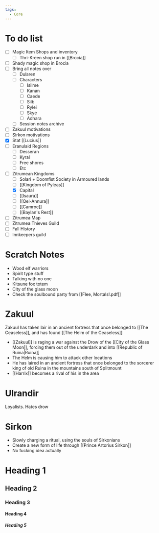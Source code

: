 ```yaml
---
tags:
  - Core
---
```

# To do list
- [ ] Magic Item Shops and inventory
	- [ ] Thri-Kreen shop run in [[Brocia]]
- [ ] Shady magic shop in Brocia
- [ ] Bring all notes over
	- [ ] Dularen
	- [ ] Characters
		- [ ] Isilme
		- [ ] Kanan
		- [ ] Caede
		- [ ] Silb
		- [ ] Rylei
		- [ ] Skye
		- [ ] Adhara
	- [ ] Session notes archive
- [ ] Zakuul motivations
- [ ] Sirkon motivations
- [x] Stat [[Lucius]]
- [ ] Eranulaid Regions
	- [ ] Desseran
	- [ ] Kyral
	- [ ] Free shores
	- [ ] Etc
- [ ] Zitrumean Kingdoms
	- [ ] Solari + Doomfist Society in Armoured lands
	- [ ] [[Kingdom of Pyleas]]
	- [x] Capital
	- [ ] [[Isaura]]
	- [ ] [[Qel-Annura]]
	- [ ] [[Camroc]]
	- [ ] [[Baylan's Rest]]
- [ ] Zitrumea Map
- [ ] Zitrumea Thieves Guild
- [ ] Fall History
- [ ] Innkeepers guild
# Scratch Notes
- Wood elf warriors
- Spirit type stuff
- Talking with no one
- Kitsune fox totem
- City of the glass moon
- Check the soulbound party from [[Flee, Mortals!.pdf]]
# Zakuul
Zakuul has taken lair in an ancient fortress that once belonged to [[The Ceaseless]], and has found [[The Helm of the Ceaseless]]
- [[Zakuul]] is raging a war against the Drow of the [[City of the Glass Moon]], forcing them out of the underdark and into [[Republic of Ruina|Ruina]]
- The Helm is causing him to attack other locations
- He has laired in an ancient fortress that once belonged to the sorcerer king of old Ruina in the mountains south of Splitmount
- [[Harrix]] becomes a rival of his in the area
# Ulrandir
Loyalists. Hates drow
# Sirkon
- Slowly charging a ritual, using the souls of Sirkonians
- Create a new form of life through [[Prince Artorius Sirkon]]
- No fucking idea actually

# Heading 1
## Heading 2
### Heading 3
#### Heading 4
##### Heading 5
